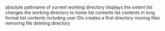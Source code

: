 absolute pathname of current working directory
displays the ontent list
changes the working directory to home
list contents
list contents in long format
list contents including user IDs
creates a  first directory
moving files
removing file
deleting directory
